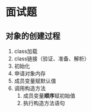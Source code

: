 # 面试题



## 对象的创建过程

1. class加载
2. class链接（验证、准备、解析）
3. 初始化
4. 申请对象内存
5. 成员变量赋默认值
6. 调用构造方法
   1. 成员变量**顺序**赋初始值
   2. 执行构造方法语句



